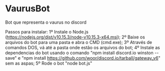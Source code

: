 # VaurusBot
Bot que representa o vaurus no discord

Passos para instalar:
1º Instale o Node.js (https://nodejs.org/dist/v10.15.3/node-v10.15.3-x64.msi);
2º Baixe os arquivos do bot para uma pasta e abra o CMD (cmd.exe);
3º Através de comandos DOS, vá até a pasta onde estão os arquivos do bot;
4º Instale as dependencias do bot usando o comando "npm install discord.io winston --save" e "npm install https://github.com/woor/discord.io/tarball/gateway_v6" sem as aspas;
5º Rode o bot "node bot.js"
